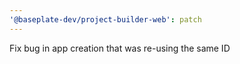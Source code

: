 ```yaml
---
'@baseplate-dev/project-builder-web': patch
---
```


Fix bug in app creation that was re-using the same ID
